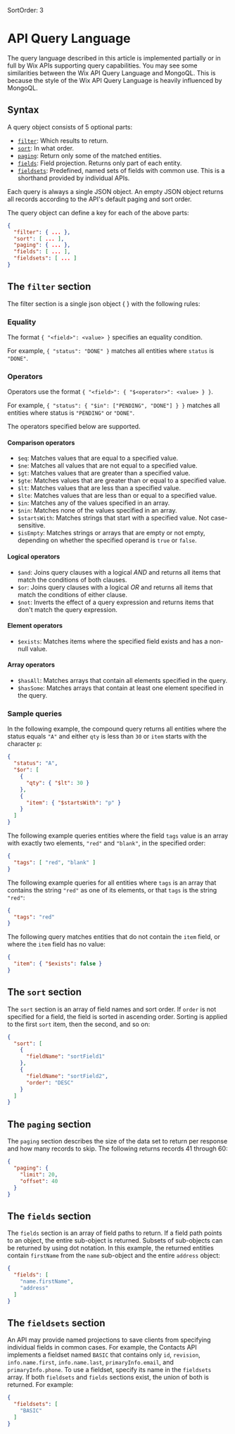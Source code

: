SortOrder: 3
# API Query Language 

The query language described in this article
is implemented partially or in full by Wix APIs supporting query capabilities.
You may see some similarities between the Wix API Query Language
and MongoQL.
This is because the style of the Wix API Query Language
is heavily influenced by MongoQL.

## Syntax

A query object consists of 5 optional parts:

* [`filter`](#the-filter-section):
  Which results to return.
* [`sort`](#the-sort-section):
  In what order.
* [`paging`](#the-paging-section):
  Return only some of the matched entities.
* [`fields`](#the-fields-section):
  Field projection. Returns only part of each entity.
* [`fieldsets`](#the-fieldsets-section):
  Predefined, named sets of fields with common use.
  This is a shorthand provided by individual APIs.

Each query is always a single JSON object.
An empty JSON object returns all records
according to the API's default paging and sort order.

The query object can define a key for each of the above parts:

```json
{
  "filter": { ... },
  "sort": [ ... ],
  "paging": { ... },
  "fields": [ ... ],
  "fieldsets": [ ... ]
}
```

## The `filter` section

The filter section is a single json object { } with the following rules:

### Equality

The format `{ "<field>": <value> }` specifies an equality condition.

For example, `{ "status": "DONE" }`
matches all entities where `status` is `"DONE"`.

### Operators

Operators use the format `{ "<field>": { "$<operator>": <value> } }`.

For example, `{ "status": { "$in": ["PENDING", "DONE"] } }`
matches all entities where status is `"PENDING"` or `"DONE"`.

The operators specified below are supported.

#### Comparison operators

* `$eq`: Matches values that are equal to a specified value.
* `$ne`: Matches all values that are not equal to a specified value.
* `$gt`: Matches values that are greater than a specified value.
* `$gte`: Matches values that are greater than or equal to a specified value.
* `$lt`: Matches values that are less than a specified value.
* `$lte`: Matches values that are less than or equal to a specified value.
* `$in`: Matches any of the values specified in an array.
* `$nin`: Matches none of the values specified in an array.
* `$startsWith`: Matches strings that start with a specified value. Not case-sensitive.
* `$isEmpty`: Matches strings or arrays that are empty or not empty,
  depending on whether the specified operand is `true` or `false`.

#### Logical operators

* `$and`: Joins query clauses with a logical _AND_
  and returns all items that match the conditions of both clauses.
* `$or`: Joins query clauses with a logical _OR_
  and returns all items that match the conditions of either clause.
* `$not`: Inverts the effect of a query expression
  and returns items that don't match the query expression.

#### Element operators

* `$exists`: Matches items where the specified field exists and has a non-null value.

#### Array operators

* `$hasAll`: Matches arrays that contain all elements specified in the query.
* `$hasSome`: Matches arrays that contain at least one element specified in the query.

### Sample queries

In the following example, the compound query returns all entities where the status equals `"A"` and either `qty` is less than `30` or `item` starts with the character `p`:

```json
{
  "status": "A",
  "$or": [
    {
      "qty": { "$lt": 30 }
    },
    {
      "item": { "$startsWith": "p" }
    }
  ]
}
```

The following example queries entities where the field `tags` value is an array with exactly two elements, `"red"` and `"blank"`, in the specified order:

```json
{
  "tags": [ "red", "blank" ]
}
```

The following example queries for all entities where `tags` is an array that contains the string `"red"` as one of its elements, or that `tags` is the string `"red"`:

```json
{
  "tags": "red"
}
```

The following query matches entities that do not contain the `item` field, or where the `item` field has no value:

```json
{
  "item": { "$exists": false }
}
```

## The `sort` section

The `sort` section is an array of field names and sort order.
If `order` is not specified for a field, the field is sorted in ascending order.
Sorting is applied to the first `sort` item, then the second, and so on:

```json
{
  "sort": [
    {
      "fieldName": "sortField1"
    },
    {
      "fieldName": "sortField2",
      "order": "DESC"
    }
  ]
}
```

## The `paging` section

The `paging` section describes the size of the data set to return per response
and how many records to skip.
The following returns records 41 through 60:

```json
{
  "paging": {
    "limit": 20,
    "offset": 40
  }
}
```

## The `fields` section

The `fields` section is an array of field paths to return.
If a field path points to an object, the entire sub-object is returned.
Subsets of sub-objects can be returned by using dot notation.
In this example,
the returned entities contain `firstName` from the `name` sub-object
and the entire `address` object:

```json
{
  "fields": [
    "name.firstName",
    "address"
  ]
}
```

## The `fieldsets` section

An API may provide named projections to save clients from specifying individual fields in common cases.
For example,
the Contacts API implements a fieldset named `BASIC` that contains only
`id`, `revision`, `info.name.first`, `info.name.last`,
`primaryInfo.email`, and `primaryInfo.phone`.
To use a fieldset, specify its name in the `fieldsets` array.
If both `fieldsets` and `fields` sections exist, the union of both is returned.
For example:

```json
{
  "fieldsets": [
    "BASIC"
  ]
}
```
